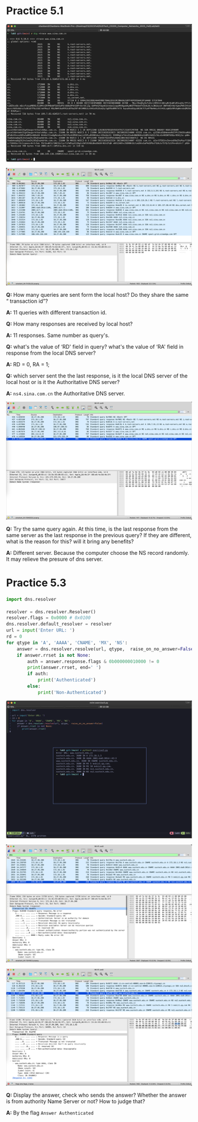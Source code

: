 # Practice 5.1

![](dig.png)

![](1.png)

**Q:** How many queries are sent form the local host? Do they share the same “ transaction id”?

**A:** 11 queries with different transaction id.

**Q:** How many responses are received by local host?

**A:** 11 responses. Same number as query's.

**Q:** what's the value of ‘RD' field in query? what's the value of ‘RA' field in response from the local DNS server? 

**A:** RD = 0, RA = 1;

**Q:** which server sent the the last response, is it the local DNS server of the local host or is it the Authoritative DNS server? 

**A:** `ns4.sina.com.cn` the Authoritative DNS server.

![](2.png)

**Q:** Try the same query again. At this time, is the last response from the same server as the last response in the previous query? If they are different, what is the reason for this? will it bring any benefits?

**A:** Different server. Because the computer choose the NS record randomly. It may relieve the presure of dns server.

# Practice 5.3

```python
import dns.resolver

resolver = dns.resolver.Resolver()
resolver.flags = 0x0000 # 0x0100
dns.resolver.default_resolver = resolver
url = input('Enter URL: ')
rd = 0
for qtype in 'A', 'AAAA', 'CNAME', 'MX', 'NS':
    answer = dns.resolver.resolve(url, qtype,  raise_on_no_answer=False)
    if answer.rrset is not None:
        auth = answer.response.flags & 0b000000010000 != 0
        print(answer.rrset, end=' ')
        if auth:
            print('Authenticated')
        else:
            print('Non-Authenticated')

```

![](3.png)

![](4.png)

![](5.png)

**Q:** Display the answer, check who sends the answer? Whether the answer is from authority Name Server or not? How to judge that?

**A:** By the flag `Answer Authenticated`
